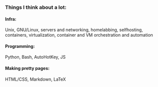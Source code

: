 ### Things I think about a lot:

#### Infra:
Unix, GNU/Linux, servers and networking, homelabbing, selfhosting, containers, virtualization, container and VM orchestration and automation

#### Programming:
Python, Bash, AutoHotKey, JS

#### Making pretty pages:
HTML/CSS, Markdown, LaTeX
